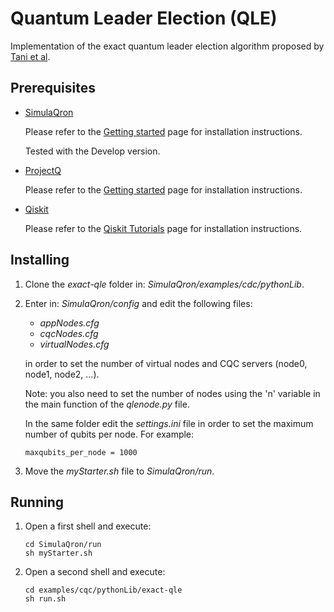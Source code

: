 # Quantum Leader Election (QLE)

Implementation of the exact quantum leader election algorithm proposed by [Tani et al](https://arxiv.org/abs/0712.4213).

## Prerequisites

* [SimulaQron](http://www.simulaqron.org/)

  Please refer to the [Getting started](https://softwarequtech.github.io/SimulaQron/html/GettingStarted.html) page for installation instructions.
  
  Tested with the Develop version.

* [ProjectQ](https://projectq.ch/)

  Please refer to the [Getting started](https://projectq.readthedocs.io/en/latest/tutorials.html#getting-started) page for installation instructions.

* [Qiskit](https://qiskit.org/)

  Please refer to the [Qiskit Tutorials](https://github.com/Qiskit/qiskit-tutorials/blob/master/INSTALL.md) page for installation instructions.

## Installing

1. Clone the *exact-qle* folder in: *SimulaQron/examples/cdc/pythonLib*.

2. Enter in: *SimulaQron/config* and edit the following files:
   - *appNodes.cfg*
   - *cqcNodes.cfg*
   - *virtualNodes.cfg*

   in order to set the number of virtual nodes and CQC servers (node0, node1, node2, ...).
   
   Note: you also need to set the number of nodes using the 'n' variable in the main function of the *qlenode.py* file.
   
   In the same folder edit the *settings.ini* file in order to set the maximum number of qubits per node. For example:
   ```
   maxqubits_per_node = 1000
   ```
   
3. Move the *myStarter.sh* file to *SimulaQron/run*.

## Running

1. Open a first shell and execute:
   ```
   cd SimulaQron/run
   sh myStarter.sh
   ```

2. Open a second shell and execute:
   ```
   cd examples/cqc/pythonLib/exact-qle
   sh run.sh
   ```